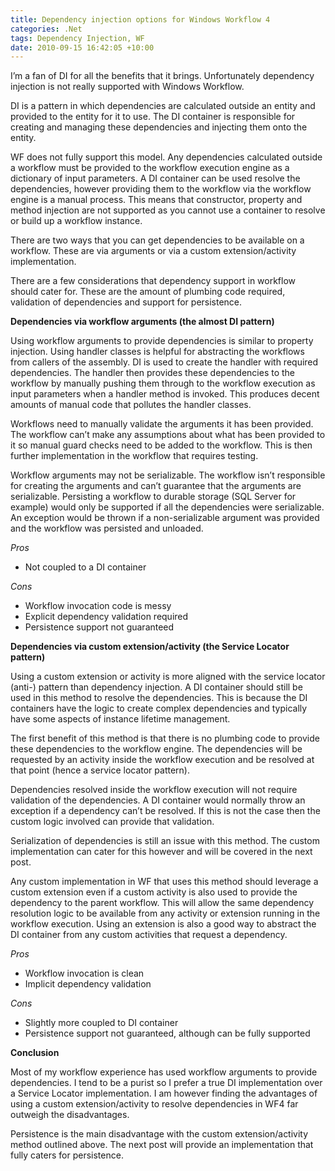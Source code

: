 ```yaml
---
title: Dependency injection options for Windows Workflow 4
categories: .Net
tags: Dependency Injection, WF
date: 2010-09-15 16:42:05 +10:00
---
```


I’m a fan of DI for all the benefits that it brings. Unfortunately dependency injection is not really supported with Windows Workflow. 

DI is a pattern in which dependencies are calculated outside an entity and provided to the entity for it to use. The DI container is responsible for creating and managing these dependencies and injecting them onto the entity.

WF does not fully support this model. Any dependencies calculated outside a workflow must be provided to the workflow execution engine as a dictionary of input parameters. A DI container can be used resolve the dependencies, however providing them to the workflow via the workflow engine is a manual process. This means that constructor, property and method injection are not supported as you cannot use a container to resolve or build up a workflow instance.

<!--more-->

There are two ways that you can get dependencies to be available on a workflow. These are via arguments or via a custom extension/activity implementation. 

There are a few considerations that dependency support in workflow should cater for. These are the amount of plumbing code required, validation of dependencies and support for persistence.

**Dependencies via workflow arguments (the almost DI pattern)**

Using workflow arguments to provide dependencies is similar to property injection. Using handler classes is helpful for abstracting the workflows from callers of the assembly. DI is used to create the handler with required dependencies. The handler then provides these dependencies to the workflow by manually pushing them through to the workflow execution as input parameters when a handler method is invoked. This produces decent amounts of manual code that pollutes the handler classes.

Workflows need to manually validate the arguments it has been provided. The workflow can’t make any assumptions about what has been provided to it so manual guard checks need to be added to the workflow. This is then further implementation in the workflow that requires testing.

Workflow arguments may not be serializable. The workflow isn’t responsible for creating the arguments and can’t guarantee that the arguments are serializable. Persisting a workflow to durable storage (SQL Server for example) would only be supported if all the dependencies were serializable. An exception would be thrown if a non-serializable argument was provided and the workflow was persisted and unloaded.

_Pros_

* Not coupled to a DI container

_Cons_

* Workflow invocation code is messy
* Explicit dependency validation required
* Persistence support not guaranteed

**Dependencies via custom extension/activity (the Service Locator pattern)**

Using a custom extension or activity is more aligned with the service locator (anti-) pattern than dependency injection. A DI container should still be used in this method to resolve the dependencies. This is because the DI containers have the logic to create complex dependencies and typically have some aspects of instance lifetime management.

The first benefit of this method is that there is no plumbing code to provide these dependencies to the workflow engine. The dependencies will be requested by an activity inside the workflow execution and be resolved at that point (hence a service locator pattern).

Dependencies resolved inside the workflow execution will not require validation of the dependencies. A DI container would normally throw an exception if a dependency can’t be resolved. If this is not the case then the custom logic involved can provide that validation.

Serialization of dependencies is still an issue with this method. The custom implementation can cater for this however and will be covered in the next post.

Any custom implementation in WF that uses this method should leverage a custom extension even if a custom activity is also used to provide the dependency to the parent workflow. This will allow the same dependency resolution logic to be available from any activity or extension running in the workflow execution. Using an extension is also a good way to abstract the DI container from any custom activities that request a dependency.

_Pros_

* Workflow invocation is clean
* Implicit dependency validation

_Cons_

* Slightly more coupled to DI container
* Persistence support not guaranteed, although can be fully supported

**Conclusion**

Most of my workflow experience has used workflow arguments to provide dependencies. I tend to be a purist so I prefer a true DI implementation over a Service Locator implementation. I am however finding the advantages of using a custom extension/activity to resolve dependencies in WF4 far outweigh the disadvantages.

Persistence is the main disadvantage with the custom extension/activity method outlined above. The next post will provide an implementation that fully caters for persistence.


